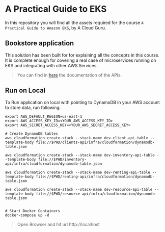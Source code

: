 # A Practical Guide to EKS

In this repository you will find all the assets required for the course `A Practical Guide to Amazon EKS`, by A Cloud Guru.


## Bookstore application

This solution has been built for for explaining all the concepts in this course. It is complete enough for covering a real case of microservices running on EKS and integrating with other AWS Services.

> You can find in [here](_docs/api.md) the documentation of the APIs.


## Run on Local

To Run application on local with pointing to DynamoDB in your AWS account to store data, run following. 
```
export AWS_DEFAULT_REGION=us-east-1
export AWS_ACCESS_KEY_ID=<YOUR_AWS_ACCESS_KEY_ID>
export AWS_SECRET_ACCESS_KEY=<YOUR_AWS_SECRET_ACCESS_KEY>

# Create DynamoDB tables
aws cloudformation create-stack --stack-name dev-client-api-table --template-body file://$PWD/clients-api/infra/cloudformation/dynamodb-table.json

aws cloudformation create-stack --stack-name dev-inventory-api-table --template-body file://$PWD/inventory-api/infra/cloudformation/dynamodb-table.json

aws cloudformation create-stack --stack-name dev-renting-api-table --template-body file://$PWD/renting-api/infra/cloudformation/dynamodb-table.json

aws cloudformation create-stack --stack-name dev-resource-api-table --template-body file://$PWD/resource-api/infra/cloudformation/dynamodb-table.json


# Start Docker Containers
docker-compose up -d
```
> Open Browser and hit url http://localhost


